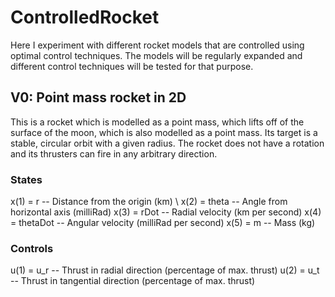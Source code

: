 # ControlledRocket

Here I experiment with different rocket models that are controlled using optimal control techniques.
The models will be regularly expanded and different control techniques will be tested for that purpose.

## V0: Point mass rocket in 2D
This is a rocket which is modelled as a point mass, which lifts off of the surface of the 
moon, which is also modelled as a point mass. Its target is a stable, circular orbit with
a given radius. The rocket does not have a rotation and its thrusters can fire in any 
arbitrary direction.
### States
x(1) = r        -- Distance from the origin (km) \\
x(2) = theta    -- Angle from horizontal axis (milliRad)
x(3) = rDot     -- Radial velocity (km per second)
x(4) = thetaDot -- Angular velocity (milliRad per second)
x(5) = m        -- Mass (kg)
### Controls
u(1) = u_r      -- Thrust in radial direction (percentage of max. thrust)
u(2) = u_t      -- Thrust in tangential direction (percentage of max. thrust)

